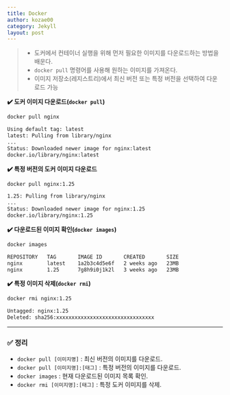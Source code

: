 ```yaml
---
title: Docker
author: kozae00
category: Jekyll
layout: post
---
```


> - 도커에서 컨테이너 실행을 위해 먼저 필요한 이미지를 다운로드하는 방법을 배운다.
> - `docker pull` 명령어를 사용해 원하는 이미지를 가져온다.
> - 이미지 저장소(레지스트리)에서 최신 버전 또는 특정 버전을 선택하여 다운로드 가능

**✔️ 도커 이미지 다운로드(`docker pull`)**

```sh
docker pull nginx
```

```sh
Using default tag: latest
latest: Pulling from library/nginx
...
Status: Downloaded newer image for nginx:latest
docker.io/library/nginx:latest
```

**✔️ 특정 버전의 도커 이미지 다운로드**

```sh
docker pull nginx:1.25
```

```sh
1.25: Pulling from library/nginx
...
Status: Downloaded newer image for nginx:1.25
docker.io/library/nginx:1.25
```

**✔️ 다운로드된 이미지 확인(`docker images`)**

```sh
docker images
```

```sh
REPOSITORY   TAG       IMAGE ID       CREATED       SIZE
nginx        latest    1a2b3c4d5e6f   2 weeks ago   23MB
nginx        1.25      7g8h9i0j1k2l   3 weeks ago   23MB
```

**✔️ 특정 이미지 삭제(`docker rmi`)**

```sh
docker rmi nginx:1.25
```

```sh
Untagged: nginx:1.25
Deleted: sha256:xxxxxxxxxxxxxxxxxxxxxxxxxxxxxxxx
```

---

### ✅ 정리

- `docker pull [이미지명]` : 최신 버전의 이미지를 다운로드.
- `docker pull [이미지명]:[태그]` : 특정 버전의 이미지를 다운로드.
- `docker images` : 현재 다운로드된 이미지 목록 확인.
- `docker rmi [이미지명]:[태그]` : 특정 도커 이미지를 삭제.
